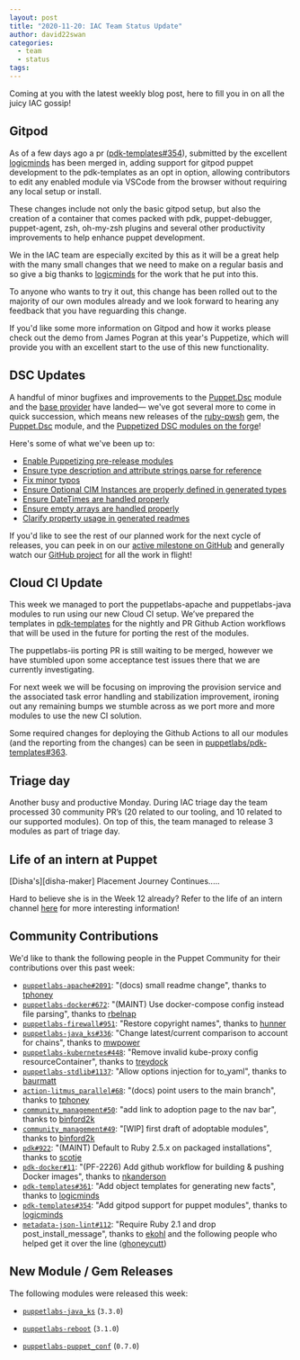 ```yaml
---
layout: post
title: "2020-11-20: IAC Team Status Update"
author: david22swan
categories:
  - team
  - status
tags:
---
```


Coming at you with the latest weekly blog post, here to fill you in on all the juicy IAC gossip!

## Gitpod

As of a few days ago a pr ([pdk-templates#354][pdk-templates-354]), submitted by the excellent [logicminds][logicminds] has been merged in, adding support for gitpod puppet development to the pdk-templates as an opt in option, allowing contributors to edit any enabled module via VSCode from the browser without requiring any local setup or install.

These changes include not only the basic gitpod setup, but also the creation of a container that comes packed with pdk, puppet-debugger, puppet-agent, zsh, oh-my-zsh plugins and several other productivity improvements to help enhance puppet development.

We in the IAC team are especially excited by this as it will be a great help with the many small changes that we need to make on a regular basis and so give a big thanks to [logicminds][logicminds] for the work that he put into this.

To anyone who wants to try it out, this change has been rolled out to the majority of our own modules already and we look forward to hearing any feedback that you have reguarding this change.

If you'd like some more information on Gitpod and how it works please check out the demo from James Pogran at this year's Puppetize, which will provide you with an excellent start to the use of this new functionality.

## DSC Updates

A handful of minor bugfixes and improvements to the [Puppet.Dsc][dsc-pwsh] module and the [base provider][dsc-provider] have landed—
we've got several more to come in quick succession, which means new releases of the [ruby-pwsh][ruby-pwsh] gem, the [Puppet.Dsc][dsc-pwsh] module, and the [Puppetized DSC modules on the forge][dsc-forge]!

Here's some of what we've been up to:

- [Enable Puppetizing pre-release modules][dsc-gh-76]
- [Ensure type description and attribute strings parse for reference][dsc-gh-77]
- [Fix minor typos][dsc-gh-82]
- [Ensure Optional CIM Instances are properly defined in generated types][dsc-gh-78]
- [Ensure DateTimes are handled properly][ruby-pwsh-gh-56]
- [Ensure empty arrays are handled properly][ruby-pwsh-gh-58]
- [Clarify property usage in generated readmes][dsc-gh-84]

If you'd like to see the rest of our planned work for the next cycle of releases, you can peek in on our [active milestone on GitHub][dsc-milestone] and generally watch our [GitHub project][dsc-project] for all the work in flight!

## Cloud CI Update

This week we managed to port the puppetlabs-apache and puppetlabs-java modules to run using our new Cloud CI setup.
We’ve prepared the templates in [pdk-templates](pdk-templates) for the nightly and PR Github Action workflows that will be used in the future for porting the rest of the modules.

The puppetlabs-iis porting PR is still waiting to be merged, however we have stumbled upon some acceptance test issues there that we are currently investigating.

For next week we will be focusing on improving the provision service and the associated task error handling and stabilization improvement, ironing out any remaining bumps we stumble across as we port more and more modules to use the new CI solution.

Some required changes for deploying the Github Actions to all our modules (and the reporting from the changes) can be seen in [puppetlabs/pdk-templates#363](puppetlabs-pdk-templates-pr-363).

## Triage day

Another busy and productive Monday. During IAC triage day the team processed 30 community PR’s (20 related to our tooling, and 10 related to our supported modules). On top of this, the team managed to release 3 modules as part of triage day.

## Life of an intern at Puppet

[Disha's][disha-maker] Placement Journey Continues.....

Hard to believe she is in the Week 12 already? Refer to the life of an intern channel [here](life_of_intern) for more interesting information!

## Community Contributions

We'd like to thank the following people in the Puppet Community for their contributions over this past week:

- [`puppetlabs-apache#2091`][puppetlabs-apache-pr-2091]: "(docs) small readme change", thanks to [tphoney][tphoney]
- [`puppetlabs-docker#672`][puppetlabs-docker-pr-672]: "(MAINT) Use docker-compose config instead file parsing", thanks to [rbelnap][rbelnap]
- [`puppetlabs-firewall#951`][puppetlabs-firewall-pr-951]: "Restore copyright names", thanks to [hunner][hunner]
- [`puppetlabs-java_ks#336`][puppetlabs-java_ks-pr-336]: "Change latest/current comparison to account for chains", thanks to [mwpower][mwpower]
- [`puppetlabs-kubernetes#448`][puppetlabs-kubernetes-pr-448]: "Remove invalid kube-proxy config resourceContainer", thanks to [treydock][treydock]
- [`puppetlabs-stdlib#1137`][puppetlabs-stdlib-pr-1137]: "Allow options injection for to_yaml", thanks to [baurmatt][baurmatt]
- [`action-litmus_parallel#68`][action-litmus_parallel-pr-68]: "(docs) point users to the main branch", thanks to [tphoney][tphoney]
- [`community_management#50`][community_management-pr-50]: "add link to adoption page to the nav bar", thanks to [binford2k][binford2k]
- [`community_management#49`][community_management-pr-49]: "[WIP] first draft of adoptable modules", thanks to [binford2k][binford2k]
- [`pdk#922`][pdk-pr-922]: "(MAINT) Default to Ruby 2.5.x on packaged installations", thanks to [scotje][scotje]
- [`pdk-docker#11`][pdk-docker-pr-11]: "(PF-2226) Add github workflow for building & pushing Docker images", thanks to [nkanderson][nkanderson]
- [`pdk-templates#361`][pdk-templates-pr-361]: "Add object templates for generating new facts", thanks to [logicminds][logicminds]
- [`pdk-templates#354`][pdk-templates-pr-354]: "Add gitpod support for puppet modules", thanks to [logicminds][logicminds]
- [`metadata-json-lint#112`][metadata-json-lint-pr-112]: "Require Ruby 2.1 and drop post_install_message", thanks to [ekohl][ekohl] and the following people who helped get it over the line ([ghoneycutt][ghoneycutt])

## New Module / Gem Releases

The following modules were released this week:

- [`puppetlabs-java_ks`][puppetlabs-java_ks] (`3.3.0`)
- [`puppetlabs-reboot`][puppetlabs-reboot] (`3.1.0`)
- [`puppetlabs-puppet_conf`][puppetlabs-puppet_conf] (`0.7.0`)

  [logicminds]: https://github.com/logicminds
  [pdk-templates-354]: https://github.com/puppetlabs/pdk-templates/pull/354

  [dsc-forge]: https://forge.puppet.com/dsc
  [dsc-gh-76]: https://github.com/puppetlabs/Puppet.Dsc/pull/76
  [dsc-gh-77]: https://github.com/puppetlabs/Puppet.Dsc/pull/77
  [dsc-gh-78]: https://github.com/puppetlabs/Puppet.Dsc/pull/78
  [dsc-gh-82]: https://github.com/puppetlabs/Puppet.Dsc/pull/82
  [dsc-gh-84]: https://github.com/puppetlabs/Puppet.Dsc/pull/84
  [dsc-milestone]: https://github.com/puppetlabs/Puppet.Dsc/milestone/3
  [dsc-project]: https://github.com/orgs/puppetlabs/projects/28
  [dsc-provider]: https://github.com/puppetlabs/ruby-pwsh/blob/main/lib/puppet/provider/dsc_base_provider/dsc_base_provider.rb
  [dsc-pwsh]: https://github.com/puppetlabs/Puppet.Dsc
  [ruby-pwsh-gh-56]: https://github.com/puppetlabs/ruby-pwsh/pull/56
  [ruby-pwsh-gh-58]: https://github.com/puppetlabs/ruby-pwsh/pull/58
  [ruby-pwsh]: https://github.com/puppetlabs/ruby-pwsh

  [pdk-templates]: https://github.com/puppetlabs/pdk-templates/pull/363
  [puppetlabs-pdk-templates-pr-363]: https://github.com/puppetlabs/pdk-templates/pull/363

  [life_of_intern]: https://puppetlabs.github.io/iac/docs/life_of_intern

  [puppetlabs-java_ks]: https://github.com/puppetlabs/puppetlabs-java_ks
  [puppetlabs-reboot]: https://github.com/puppetlabs/puppetlabs-reboot
  [puppetlabs-puppet_conf]: https://github.com/puppetlabs/puppetlabs-puppet_conf
  [puppetlabs-apache-pr-2091]: https://github.com/puppetlabs/puppetlabs-apache/pull/2091
  [tphoney]: https://github.com/tphoney
  [puppetlabs-docker-pr-672]: https://github.com/puppetlabs/puppetlabs-docker/pull/672
  [rbelnap]: https://github.com/rbelnap
  [puppetlabs-firewall-pr-951]: https://github.com/puppetlabs/puppetlabs-firewall/pull/951
  [hunner]: https://github.com/hunner
  [puppetlabs-java_ks-pr-336]: https://github.com/puppetlabs/puppetlabs-java_ks/pull/336
  [mwpower]: https://github.com/mwpower
  [puppetlabs-kubernetes-pr-448]: https://github.com/puppetlabs/puppetlabs-kubernetes/pull/448
  [treydock]: https://github.com/treydock
  [puppetlabs-stdlib-pr-1137]: https://github.com/puppetlabs/puppetlabs-stdlib/pull/1137
  [baurmatt]: https://github.com/baurmatt
  [action-litmus_parallel-pr-68]: https://github.com/puppetlabs/action-litmus_parallel/pull/68
  [community_management-pr-50]: https://github.com/puppetlabs/community_management/pull/50
  [binford2k]: https://github.com/binford2k
  [community_management-pr-49]: https://github.com/puppetlabs/community_management/pull/49
  [pdk-pr-922]: https://github.com/puppetlabs/pdk/pull/922
  [scotje]: https://github.com/scotje
  [pdk-docker-pr-11]: https://github.com/puppetlabs/pdk-docker/pull/11
  [nkanderson]: https://github.com/nkanderson
  [pdk-templates-pr-361]: https://github.com/puppetlabs/pdk-templates/pull/361
  [logicminds]: https://github.com/logicminds
  [pdk-templates-pr-354]: https://github.com/puppetlabs/pdk-templates/pull/354
  [metadata-json-lint-pr-112]: https://github.com/voxpupuli/metadata-json-lint/pull/112
  [ekohl]: https://github.com/ekohl
  [ghoneycutt]: https://github.com/ghoneycutt

  [Adrian]:             https://github.com/adrianiurca
  [Ben]:                https://github.com/binford2k
  [Ciaran]:             https://github.com/sanfrancrisko
  [Daiana]:             https://github.com/daianamezdrea
  [Danny]:              https://github.com/carabasdaniel
  [DavidSchmitt]:       https://github.com/DavidS
  [DavidSwan]:          https://github.com/david22swan
  [Disha]:              https://github.com/Disha-maker
  [Lore]:               https://github.com/lionce
  [Michael]:            https://github.com/michaeltlombardi
  [Paula]:              https://github.com/pmcmaw
  [Sheena]:             https://github.com/sheenaajay
  [Supported Modules]:  https://puppetlabs.github.io/iac/modules/
  [Tools]:              https://puppetlabs.github.io/iac/tools/
